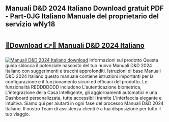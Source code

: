 ## Manuali D&D 2024 Italiano Download gratuit PDF - Part-0JG Italiano Manuale del proprietario del servizio wNy18

# <h2><a href="http://dfaae1o.blite.top/?on=Manuali+D%26D+2024+Italiano">🔗Download 👉🔴 Manuali D&D 2024 Italiano</a></h2>

[![Manuali D&D 2024 Italiano download](https://i.imgur.com/lujVjoI.png)](http://dfaae1o.blite.top/?on=Manuali+D%26D+2024+Italiano)
Informazioni sul prodotto Questa guida sblocca il potenziale nascosto del tuo nuovo Manuali D&D 2024 Italiano con suggerimenti e trucchi approfonditi. Istruzioni di base Manuali D&D 2024 Italiano questo manuale contiene istruzioni importanti per la configurazione e il funzionamento sicuri ed efficaci del prodotto. Le funzionalità REDDDDDDD includono L'autenticazione biometrica, L'integrazione della Casa Intelligente, gli aggiornamenti automatici e una Dashboard personalizzata, tutte accessibili tramite L'interfaccia elegante e intuitiva. Siamo qui per aiutarti in ogni fase del processo Manuali D&D 2024 Italiano. Il nostro Team di assistenza clienti è a tua disposizione per tutto il tuo viaggio.

